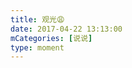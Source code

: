 ```yaml
---
title: 观光😩
date: 2017-04-22 13:13:00
mCategories: [说说]
type: moment
---
```


<div id="pics-20170422131300"></div>

<script src="/lib/moment/pics.js"></script>
<script>
var data = [
    {"link": "2017-04-22_000001.jpeg", "type": "shuoshuo"},
    {"link": "2017-04-22_000003.jpeg", "type": "shuoshuo"},
    {"link": "2017-04-22_000004.jpeg", "type": "shuoshuo"}
];
picsRender(data, "pics-20170422131300");
</script>
